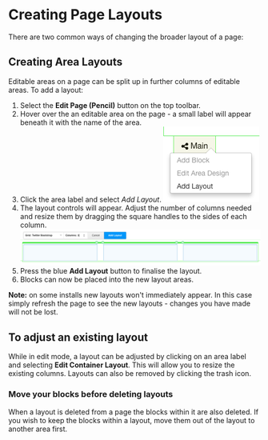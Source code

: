# Creating Page Layouts

There are two common ways of changing the broader layout of a page:

## Creating Area Layouts

Editable areas on a page can be split up in further columns of editable areas.
To add a layout:

1. Select the **Edit Page (Pencil)** button on the top toolbar. 
2. Hover over the an editable area on the page - a small label will appear beneath it with the name of the area.
3. Click the area label and select *Add Layout*.
![](/assets/addlayout.png)
4. The layout controls will appear. Adjust the number of columns needed and resize them by dragging the square handles to the sides of each column.
![](/assets/layoutgrid.png)
5. Press the blue **Add Layout** button to finalise the layout.
6. Blocks can now be placed into the new layout areas.

**Note:** on some installs new layouts won't immediately appear. In this case simply refresh the page to see the new layouts - changes you have made will not be lost.

## To adjust an existing layout
While in edit mode, a layout can be adjusted by clicking on an area label and selecting **Edit Container Layout**.
This will allow you to resize the existing columns. Layouts can also be removed by clicking the trash icon.

### Move your blocks before deleting layouts
When a layout is deleted from a page the blocks within it are also deleted. If you wish to keep the blocks within a layout, move them out of the layout to another area first.